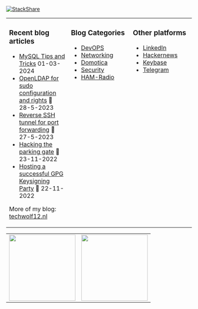 [![StackShare](http://img.shields.io/badge/tech-stack-0690fa.svg?style=flat)](https://stackshare.io/techwolf12/my-stack)

<table><tr><td valign="top" width="33%">

### Recent blog articles
* [MySQL Tips and Tricks](https://techwolf12.nl/blog/mysql-tips-and-tricks/) 01-03-2024
* [OpenLDAP for sudo configuration and rights](https://techwolf12.nl/blog/openldap-sudo-configuration-and-rights) 📅 28-5-2023
* [Reverse SSH tunnel for port forwarding](https://techwolf12.nl/blog/reverse-ssh-tunnel-port-forwarding) 📅 27-5-2023
* [Hacking the parking gate](https://engineering.q42.nl/parking-hack/) 📅 23-11-2022
* [Hosting a successful GPG Keysigning Party](https://techwolf12.nl/blog/hosting-successful-gpg-keysigning-party) 📅 22-11-2022

More of my blog: [techwolf12.nl](https://techwolf12.nl/blog)
</td><td valign="top" width="33%">

### Blog Categories
* [DevOPS](https://techwolf12.nl/tag/devops)
* [Networking](https://techwolf12.nl/tag/networking)
* [Domotica](https://techwolf12.nl/tag/domotica)
* [Security](https://techwolf12.nl/tag/security)
* [HAM-Radio](https://techwolf12.nl/tag/ham-radio)

</td><td valign="top" width="33%">

### Other platforms
* [LinkedIn](https://www.linkedin.com/in/techwolf12)
* [Hackernews](https://news.ycombinator.com/user?id=techwolf12)
* [Keybase](https://keybase.io/techwolf12)
* [Telegram](https://t.me/techwolf12)
</td></tr></table>

<table><tr><td valign="top" width="50%">
  <img height="180em" src="https://github-readme-stats-g6tq-673v6fuxu-techwolf12.vercel.app/api?username=techwolf12&count_private=true&hide_rank=true&show_icons=true&theme=cobalt" />
</td><td valign="top" width="50%">
  <img height="180em" src="https://github-readme-stats-phi-nine-77.vercel.app/api/top-langs/?username=techwolf12&layout=compact&langs_count=5&hide=jupyter%20notebook,html,Dockerfile&theme=cobalt" />
</td></table>
